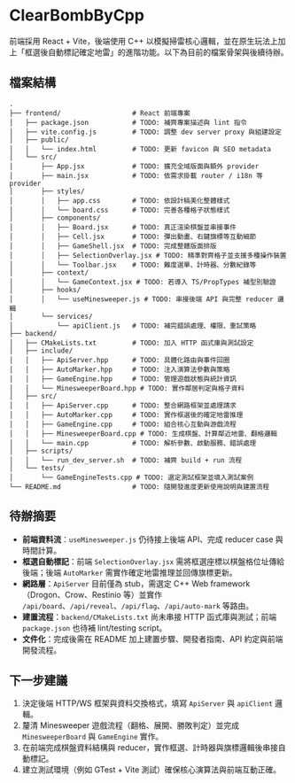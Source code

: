 # ClearBombByCpp

前端採用 React + Vite，後端使用 C++ 以模擬掃雷核心邏輯，並在原生玩法上加上「框選後自動標記確定地雷」的進階功能。以下為目前的檔案骨架與後續待辦。

## 檔案結構

```
.
├── frontend/                  # React 前端專案
│   ├── package.json           # TODO: 補齊專案描述與 lint 指令
│   ├── vite.config.js         # TODO: 調整 dev server proxy 與組建設定
│   ├── public/
│   │   └── index.html         # TODO: 更新 favicon 與 SEO metadata
│   └── src/
│       ├── App.jsx            # TODO: 擴充全域版面與額外 provider
│       ├── main.jsx           # TODO: 依需求掛載 router / i18n 等 provider
│       ├── styles/
│       │   ├── app.css        # TODO: 依設計稿美化整體樣式
│       │   └── board.css      # TODO: 完善各種格子狀態樣式
│       ├── components/
│       │   ├── Board.jsx      # TODO: 真正渲染棋盤並串接事件
│       │   ├── Cell.jsx       # TODO: 彈出動畫、右鍵旗標等互動細節
│       │   ├── GameShell.jsx  # TODO: 完成整體版面排版
│       │   ├── SelectionOverlay.jsx # TODO: 精準對齊格子並支援多種操作裝置
│       │   └── Toolbar.jsx    # TODO: 難度選單、計時器、分數紀錄等
│       ├── context/
│       │   └── GameContext.jsx # TODO: 若導入 TS/PropTypes 補型別驗證
│       ├── hooks/
│       │   └── useMinesweeper.js # TODO: 串接後端 API 與完整 reducer 邏輯
│       └── services/
│           └── apiClient.js   # TODO: 補完錯誤處理、權限、重試策略
├── backend/
│   ├── CMakeLists.txt         # TODO: 加入 HTTP 函式庫與測試設定
│   ├── include/
│   │   ├── ApiServer.hpp      # TODO: 具體化路由與事件回圈
│   │   ├── AutoMarker.hpp     # TODO: 注入演算法參數與策略
│   │   ├── GameEngine.hpp     # TODO: 管理遊戲狀態與統計資訊
│   │   └── MinesweeperBoard.hpp # TODO: 實作鄰居判定與格子資料
│   ├── src/
│   │   ├── ApiServer.cpp      # TODO: 整合網路框架並處理請求
│   │   ├── AutoMarker.cpp     # TODO: 實作框選後的確定地雷推理
│   │   ├── GameEngine.cpp     # TODO: 組合核心互動與游戲流程
│   │   ├── MinesweeperBoard.cpp # TODO: 生成棋盤、計算鄰近地雷、翻格邏輯
│   │   └── main.cpp           # TODO: 解析參數、啟動服務、錯誤處理
│   ├── scripts/
│   │   └── run_dev_server.sh  # TODO: 補齊 build + run 流程
│   └── tests/
│       └── GameEngineTests.cpp # TODO: 選定測試框架並填入測試案例
└── README.md                  # TODO: 隨開發進度更新使用說明與建置流程
```

## 待辦摘要

- **前端資料流**：`useMinesweeper.js` 仍待接上後端 API、完成 reducer case 與時間計算。
- **框選自動標記**：前端 `SelectionOverlay.jsx` 需將框選座標以棋盤格位址傳給後端；後端 `AutoMarker` 需實作確定地雷推理並回傳旗標更新。
- **網路層**：`ApiServer` 目前僅為 stub，需選定 C++ Web framework（Drogon、Crow、Restinio 等）並實作 `/api/board`、`/api/reveal`、`/api/flag`、`/api/auto-mark` 等路由。
- **建置流程**：`backend/CMakeLists.txt` 尚未串接 HTTP 函式庫與測試；前端 `package.json` 也待補 lint/testing script。
- **文件化**：完成後需在 README 加上建置步驟、開發者指南、API 約定與前端開發流程。

## 下一步建議

1. 決定後端 HTTP/WS 框架與資料交換格式，填寫 `ApiServer` 與 `apiClient` 邏輯。
2. 釐清 Minesweeper 遊戲流程（翻格、展開、勝敗判定）並完成 `MinesweeperBoard` 與 `GameEngine` 實作。
3. 在前端完成棋盤資料結構與 reducer，實作框選、計時器與旗標邏輯後串接自動標記。
4. 建立測試環境（例如 GTest + Vite 測試）確保核心演算法與前端互動正確。
